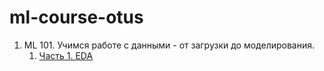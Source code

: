 # ml-course-otus

1. ML 101. Учимся работе с данными - от загрузки до моделирования.
    1. [Часть 1. EDA](https://github.com/Infinitycus/ml-course-otus/blob/master/1%20EDA/EDA.ipynb)
    
